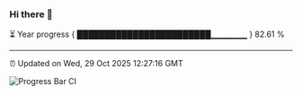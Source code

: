 ### Hi there 👋

⏳ Year progress { ████████████████████████▁▁▁▁▁▁ } 82.61 %

---

⏰ Updated on Wed, 29 Oct 2025 12:27:16 GMT

![Progress Bar CI](https://github.com/code-lakshay/GitHub-Actions-Demo/workflows/Progress%20Bar%20CI/badge.svg)

